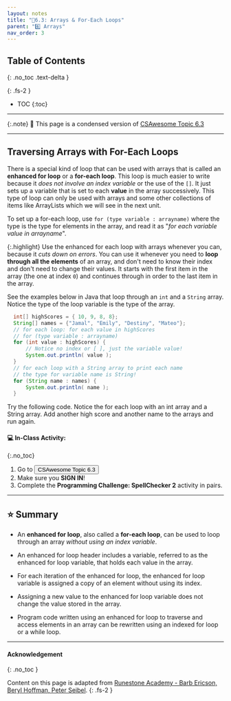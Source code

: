 ```yaml
---
layout: notes
title: "📓6.3: Arrays & For-Each Loops" 
parent: "6️⃣ Arrays"
nav_order: 3
---
```


## Table of Contents
{: .no_toc .text-delta }

{: .fs-2 }
- TOC
{:toc}

---

{:.note}
📖 This page is a condensed version of [CSAwesome Topic 6.3](https://runestone.academy/ns/books/published/csawesome/Unit6-Arrays/topic-6-3-arrays-with-foreach.html?mode=browsing) 

---

## Traversing Arrays with For-Each Loops

There is a special kind of loop that can be used with arrays that is called an **enhanced for loop** or a **for-each loop**. This loop is much easier to write because it _does not involve an index variable_ or the use of the `[]`. It just sets up a variable that is set to each **value** in the array successively. This type of loop can only be used with arrays and some other collections of items like ArrayLists which we will see in the next unit.

To set up a for-each loop, use `for (type variable : arrayname)` where the type is the type for elements in the array, and read it as "_for each variable value in arrayname_". 

{:.highlight}
Use the enhanced for each loop with arrays whenever you can, because it _cuts down on errors_. You can use it whenever you need to **loop through all the elements** of an array, and don't need to know their index and don't need to change their values. It starts with the first item in the array (the one at index `0`) and continues through in order to the last item in the array. 

See the examples below in Java that loop through an `int` and a `String` array. Notice the type of the loop variable is the type of the array.

```java
  int[] highScores = { 10, 9, 8, 8};
  String[] names = {"Jamal", "Emily", "Destiny", "Mateo"};
  // for each loop: for each value in highScores
  // for (type variable : arrayname)
  for (int value : highScores) {
      // Notice no index or [ ], just the variable value!
      System.out.println( value );
  }
  // for each loop with a String array to print each name
  // the type for variable name is String!
  for (String name : names) {
      System.out.println( name );
  }
```

Try the following code. Notice the for each loop with an int array and a String array. Add another high score and another name to the arrays and run again.

#### 💻 In-Class Activity: 
{:.no_toc}


<div class="task" markdown="block">

1. Go to <a href="https://runestone.academy/ns/books/published/csawesome/Unit6-Arrays/topic-6-3-arrays-with-foreach.html?mode=browsing"><button type="button" name="button" class="btn">CSAwesome Topic 6.3</button></a> 
2. Make sure you **SIGN IN**!
3. Complete the **Programming Challenge: SpellChecker 2** activity in pairs.

</div>

---

## ⭐️ Summary

- An **enhanced for loop**, also called a **for-each loop**, can be used to loop through an array _without using an index variable_.

- An enhanced for loop header includes a variable, referred to as the enhanced for loop variable, that holds each value in the array.

- For each iteration of the enhanced for loop, the enhanced for loop variable is assigned a copy of an element without using its index.

- Assigning a new value to the enhanced for loop variable does not change the value stored in the array.

- Program code written using an enhanced for loop to traverse and access elements in an array can be rewritten using an indexed for loop or a while loop.

---

#### Acknowledgement
{: .no_toc }

Content on this page is adapted from [Runestone Academy - Barb Ericson, Beryl Hoffman, Peter Seibel](https://runestone.academy/ns/books/published/csawesome/index.html?mode=browsing).
{: .fs-2 }
